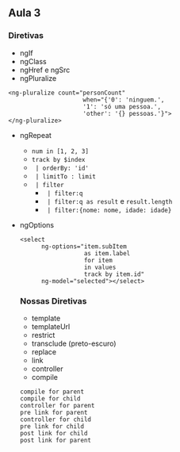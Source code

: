 ## Aula 3

### Diretivas
* ngIf
* ngClass
* ngHref e ngSrc
* ngPluralize
```
<ng-pluralize count="personCount"
                     when="{'0': 'ninguem.',
                     '1': 'só uma pessoa.',
                     'other': '{} pessoas.'}">
</ng-pluralize>
```
* ngRepeat
  - ```num in [1, 2, 3]```
  - ```track by $index```
  - ``` | orderBy: 'id'```
  - ``` | limitTo : limit```
  - ``` | filter```
    + ``` | filter:q```
    + ``` | filter:q as result``` e ```result.length```
    + ``` | filter:{nome: nome, idade: idade}```
* ngOptions
    ```
    <select
          ng-options="item.subItem
                      as item.label
                      for item
                      in values
                      track by item.id"
          ng-model="selected"></select>
    ```

  ### Nossas Diretivas
  * template
  * templateUrl
  * restrict
  * transclude (preto-escuro)
  * replace
  * link
  * controller
  * compile
  ```
  compile for parent
  compile for child
  controller for parent
  pre link for parent
  controller for child
  pre link for child
  post link for child
  post link for parent
  ```
